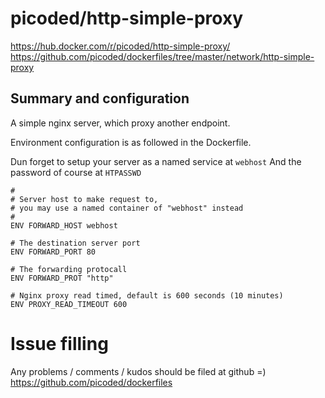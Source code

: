 # picoded/http-simple-proxy

https://hub.docker.com/r/picoded/http-simple-proxy/
https://github.com/picoded/dockerfiles/tree/master/network/http-simple-proxy

## Summary and configuration
A simple nginx server, which proxy another endpoint.

Environment configuration is as followed in the Dockerfile.

Dun forget to setup your server as a named service at `webhost`
And the password of course at `HTPASSWD`

``` 
#
# Server host to make request to, 
# you may use a named container of "webhost" instead
#
ENV FORWARD_HOST webhost

# The destination server port
ENV FORWARD_PORT 80

# The forwarding protocall
ENV FORWARD_PROT "http"

# Nginx proxy read timed, default is 600 seconds (10 minutes)
ENV PROXY_READ_TIMEOUT 600
```

# Issue filling

Any problems / comments / kudos should be filed at github =)
https://github.com/picoded/dockerfiles
